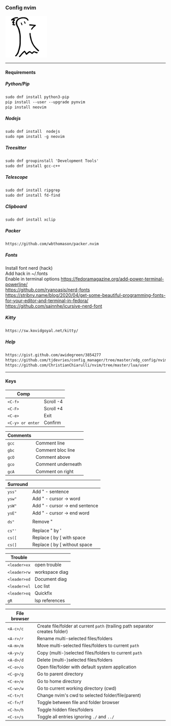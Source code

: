 ### Config nvim

![Logo FLinguenheld](https://raw.githubusercontent.com/FLinguenheld/ocrp6/main/forelif.png "Pouet")

****
#### Requirements

##### Python/Pip
    sudo dnf install python3-pip  
    pip install --user --upgrade pynvim  
    pip install neovim

##### Nodejs
    sudo dnf install  nodejs  
    sudo npm install -g neovim

##### Treesitter
    sudo dnf groupinstall 'Development Tools'  
    sudo dnf install gcc-c++

##### Telescope
    sudo dnf install ripgrep  
    sudo dnf install fd-find

##### Clipboard
    sudo dnf install xclip

##### Packer
    https://github.com/wbthomason/packer.nvim  

##### Fonts
Install font nerd (hack)  
Add hack in ~/.fonts  
Enable in terminal options
    https://fedoramagazine.org/add-power-terminal-powerline/  
    https://github.com/ryanoasis/nerd-fonts  
    https://stribny.name/blog/2020/04/get-some-beautiful-programming-fonts-for-your-editor-and-terminal-in-fedora/
    https://github.com/sainnhe/icursive-nerd-font

##### Kitty
    https://sw.kovidgoyal.net/kitty/

##### Help
    https://gist.github.com/awidegreen/3854277  
    https://github.com/tjdevries/config_manager/tree/master/xdg_config/nvim  
    https://github.com/ChristianChiarulli/nvim/tree/master/lua/user  


***
#### Keys
|  Comp            |                           |
|------------------|---------------------------|
|`<C-f>`           |Scroll -4                  |
|`<C-F>`           |Scroll +4                  |
|`<C-e>`           |Exit                       |
|`<C-y> or enter`  |Confirm                    |


|  Comments      |                           |
|----------------|---------------------------|
|`gcc`           |Comment line               |
|`gbc`           |Comment bloc line          |
|`gcO`           |Comment above              |
|`gco`           |Comment underneath         |
|`gcA`           |Comment on right           |


|  Surround      |                                   |
|----------------|-----------------------------------|
|`yss"`          | Add " - sentence                  |
|`ysw"`          | Add " - cursor -> word            |
|`ysW"`          | Add " - cursor -> end sentence    |
|`ysE"`          | Add " - cursor -> end word        |
|                |                                   |
|`ds"`           | Remove "                          |
|                |                                   |
|`cs"'`          | Replace " by '                    |
|`cs([`          | Replace ( by [ with space         |
|`cs(]`          | Replace ( by [ without space      |


|  Trouble            |                           |
|---------------------|---------------------------|
|`<leader>xx`         | open trouble              |
|`<leader>rw`         | workspace diag            |
|`<leader>xd`         | Document diag             |
|`<leader>xl`         | Loc list                  |
|`<leader>xq`         | Quickfix                  |
|`gR`                 | lsp references            |


| File browser    |                                                                               |
|-----------------|-------------------------------------------------------------------------------|
| `<A-c>/c`       | Create file/folder at current `path` (trailing path separator creates folder) |
| `<A-r>/r`       | Rename multi-selected files/folders                                           |
| `<A-m>/m`       | Move multi-selected files/folders to current `path`                           |
| `<A-y>/y`       | Copy (multi-)selected files/folders to current `path`                         |
| `<A-d>/d`       | Delete (multi-)selected files/folders                                         |
| `<C-o>/o`       | Open file/folder with default system application                              |
| `<C-g>/g`       | Go to parent directory                                                        |
| `<C-e>/e`       | Go to home directory                                                          |
| `<C-w>/w`       | Go to current working directory (cwd)                                         |
| `<C-t>/t`       | Change nvim's cwd to selected folder/file(parent)                             |
| `<C-f>/f`       | Toggle between file and folder browser                                        |
| `<C-h>/h`       | Toggle hidden files/folders                                                   |
| `<C-s>/s`       | Toggle all entries ignoring `./` and `../`                                    |


